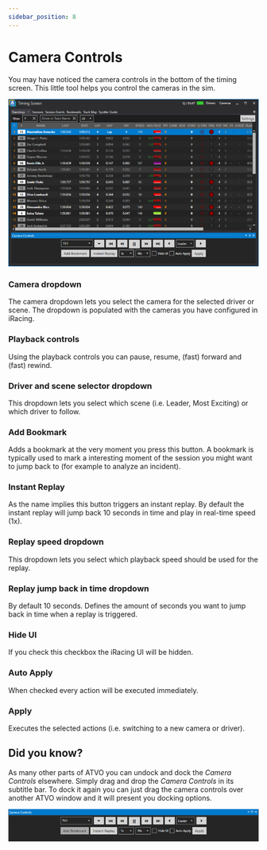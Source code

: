 ```yaml
---
sidebar_position: 8
---
```


# Camera Controls

You may have noticed the camera controls in the bottom of the timing screen. This little tool helps you control the cameras in the sim.

![ATVO Timing Screen with Camera Controls](../../static/img/timingscreen/timing-screen-camera-controls-full.png)

### Camera dropdown
The camera dropdown lets you select the camera for the selected driver or scene. The dropdown is populated with the cameras you have configured in iRacing.

### Playback controls
Using the playback controls you can pause, resume, (fast) forward and (fast) rewind.

### Driver and scene selector dropdown
This dropdown lets you select which scene (i.e. Leader, Most Exciting) or which driver to follow.

### Add Bookmark
Adds a bookmark at the very moment you press this button. A bookmark is typically used to mark a interesting moment of the session you might want to jump back to (for example to analyze an incident).

### Instant Replay
As the name implies this button triggers an instant replay. By default the instant replay will jump back 10 seconds in time and play in real-time speed (1x).

### Replay speed dropdown
This dropdown lets you select which playback speed should be used for the replay.

### Replay jump back in time dropdown
By default 10 seconds. Defines the amount of seconds you want to jump back in time when a replay is triggered.

### Hide UI
If you check this checkbox the iRacing UI will be hidden.

### Auto Apply
When checked every action will be executed immediately.

### Apply
Executes the selected actions (i.e. switching to a new camera or driver).

## Did you know?
As many other parts of ATVO you can undock and dock the *Camera Controls* elsewhere. Simply drag and drop the *Camera Controls* in its subtitle bar. To dock it again you can just drag the camera controls over another ATVO window and it will present you docking options.

![ATVO Camera Controls undocked from Timing Screen](../../static/img/timingscreen/timing-screen-camera-controls.png)

